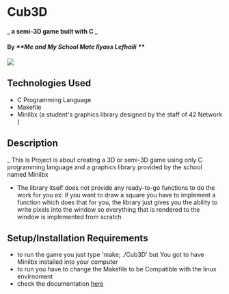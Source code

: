 # Cub3D

#### _ a semi-3D game built with C _

#### By _**Me and My School Mate Ilyass Lefhaili **_
<a href="https://github.com/ytouate/Cub3D/graphs/contributors">
  <img src="https://contrib.rocks/image?repo=ytouate/Cub3D" />
</a>

## Technologies Used

* C Programming Language
* Makefile
* Minilbx (a student's graphics library designed by the staff of 42 Network )

## Description

_ This is Project is about creating a 3D or semi-3D game using only C programming language and a graphics library provided by the school named Minilbx
- The library itself does not provide any ready-to-go functions to do the work for you ex: if you want to draw a square you have to implement a function which does that for you, the library just gives you the ability to write pixels into the window so everything that is rendered to the window is implemented from scratch

## Setup/Installation Requirements

* to run the game you just type 'make; ./Cub3D' but You got to have Minilbx installed into your computer
* to run you have to change the Makefile to be Compatible with the linux envirnoment 
* check the documentation <a href="https://harm-smits.github.io/42docs/libs/minilibx/getting_started.html">here</a>
